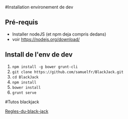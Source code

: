 #Installation environement de dev
## Pré-requis
 * Installer nodeJS (et npm deja compris dedans)
 * voir https://nodejs.org/download/

## Install de l'env de dev
1. `npm install -g bower grunt-cli`
1. `git clone https://github.com/samuelfr/BlackJack.git`
1. `cd BlackJack`
1. `npm install`
1. `bower install`
1. `grunt serve`

#Tutos blackjack

[Regles-du-black-jack](http://www.guide-blackjack.com/Regles-du-black-jack.html)

